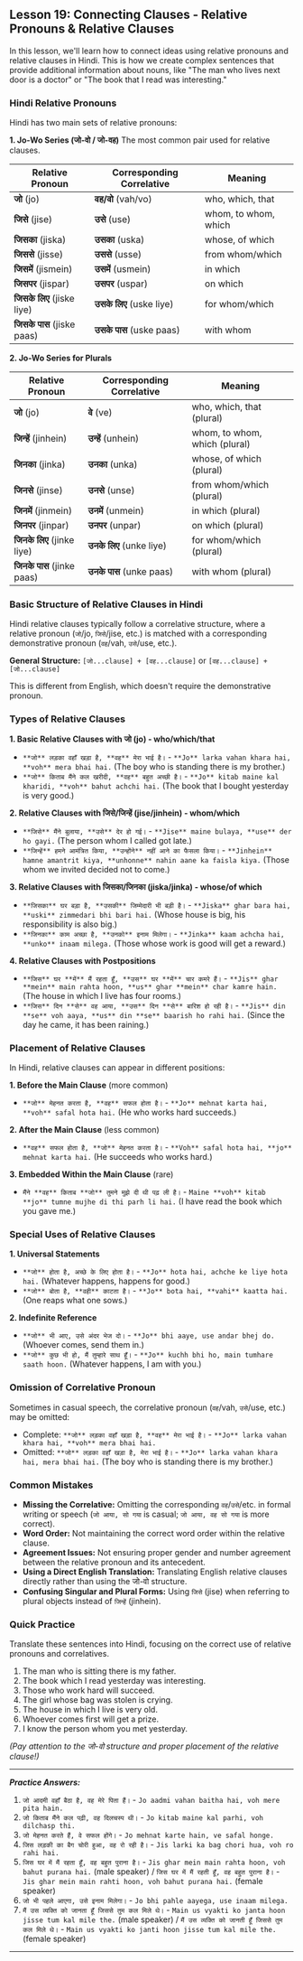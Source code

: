 ## Lesson 19: Connecting Clauses - Relative Pronouns & Relative Clauses

In this lesson, we'll learn how to connect ideas using relative pronouns and relative clauses in Hindi. This is how we create complex sentences that provide additional information about nouns, like "The man who lives next door is a doctor" or "The book that I read was interesting."

### Hindi Relative Pronouns

Hindi has two main sets of relative pronouns:

**1. Jo-Wo Series (जो-वो / जो-वह)**
The most common pair used for relative clauses.

| Relative Pronoun | Corresponding Correlative | Meaning |
|------------------|---------------------------|---------|
| **जो** (jo) | **वह/वो** (vah/vo) | who, which, that |
| **जिसे** (jise) | **उसे** (use) | whom, to whom, which |
| **जिसका** (jiska) | **उसका** (uska) | whose, of which |
| **जिससे** (jisse) | **उससे** (usse) | from whom/which |
| **जिसमें** (jismein) | **उसमें** (usmein) | in which |
| **जिसपर** (jispar) | **उसपर** (uspar) | on which |
| **जिसके लिए** (jiske liye) | **उसके लिए** (uske liye) | for whom/which |
| **जिसके पास** (jiske paas) | **उसके पास** (uske paas) | with whom |

**2. Jo-Wo Series for Plurals**

| Relative Pronoun | Corresponding Correlative | Meaning |
|------------------|---------------------------|---------|
| **जो** (jo) | **वे** (ve) | who, which, that (plural) |
| **जिन्हें** (jinhein) | **उन्हें** (unhein) | whom, to whom, which (plural) |
| **जिनका** (jinka) | **उनका** (unka) | whose, of which (plural) |
| **जिनसे** (jinse) | **उनसे** (unse) | from whom/which (plural) |
| **जिनमें** (jinmein) | **उनमें** (unmein) | in which (plural) |
| **जिनपर** (jinpar) | **उनपर** (unpar) | on which (plural) |
| **जिनके लिए** (jinke liye) | **उनके लिए** (unke liye) | for whom/which (plural) |
| **जिनके पास** (jinke paas) | **उनके पास** (unke paas) | with whom (plural) |

### Basic Structure of Relative Clauses in Hindi

Hindi relative clauses typically follow a correlative structure, where a relative pronoun (`जो`/jo, `जिसे`/jise, etc.) is matched with a corresponding demonstrative pronoun (`वह`/vah, `उसे`/use, etc.).

**General Structure:**
`[जो...clause] + [वह...clause]` or `[वह...clause] + [जो...clause]`

This is different from English, which doesn't require the demonstrative pronoun.

### Types of Relative Clauses

**1. Basic Relative Clauses with जो (jo) - who/which/that**

* `**जो** लड़का वहाँ खड़ा है, **वह** मेरा भाई है।` - `**Jo** larka vahan khara hai, **voh** mera bhai hai.` (The boy who is standing there is my brother.)
* `**जो** किताब मैंने कल खरीदी, **वह** बहुत अच्छी है।` - `**Jo** kitab maine kal kharidi, **voh** bahut achchi hai.` (The book that I bought yesterday is very good.)

**2. Relative Clauses with जिसे/जिन्हें (jise/jinhein) - whom/which**

* `**जिसे** मैंने बुलाया, **उसे** देर हो गई।` - `**Jise** maine bulaya, **use** der ho gayi.` (The person whom I called got late.)
* `**जिन्हें** हमने आमंत्रित किया, **उन्होंने** नहीं आने का फैसला किया।` - `**Jinhein** hamne amantrit kiya, **unhonne** nahin aane ka faisla kiya.` (Those whom we invited decided not to come.)

**3. Relative Clauses with जिसका/जिनका (jiska/jinka) - whose/of which**

* `**जिसका** घर बड़ा है, **उसकी** जिम्मेदारी भी बड़ी है।` - `**Jiska** ghar bara hai, **uski** zimmedari bhi bari hai.` (Whose house is big, his responsibility is also big.)
* `**जिनका** काम अच्छा है, **उनको** इनाम मिलेगा।` - `**Jinka** kaam achcha hai, **unko** inaam milega.` (Those whose work is good will get a reward.)

**4. Relative Clauses with Postpositions**

* `**जिस** घर **में** मैं रहता हूँ, **उस** घर **में** चार कमरे हैं।` - `**Jis** ghar **mein** main rahta hoon, **us** ghar **mein** char kamre hain.` (The house in which I live has four rooms.)
* `**जिस** दिन **से** वह आया, **उस** दिन **से** बारिश हो रही है।` - `**Jis** din **se** voh aaya, **us** din **se** baarish ho rahi hai.` (Since the day he came, it has been raining.)

### Placement of Relative Clauses

In Hindi, relative clauses can appear in different positions:

**1. Before the Main Clause** (more common)
* `**जो** मेहनत करता है, **वह** सफल होता है।` - `**Jo** mehnat karta hai, **voh** safal hota hai.` (He who works hard succeeds.)

**2. After the Main Clause** (less common)
* `**वह** सफल होता है, **जो** मेहनत करता है।` - `**Voh** safal hota hai, **jo** mehnat karta hai.` (He succeeds who works hard.)

**3. Embedded Within the Main Clause** (rare)
* `मैंने **वह** किताब **जो** तुमने मुझे दी थी पढ़ ली है।` - `Maine **voh** kitab **jo** tumne mujhe di thi parh li hai.` (I have read the book which you gave me.)

### Special Uses of Relative Clauses

**1. Universal Statements**
* `**जो** होता है, अच्छे के लिए होता है।` - `**Jo** hota hai, achche ke liye hota hai.` (Whatever happens, happens for good.)
* `**जो** बोता है, **वही** काटता है।` - `**Jo** bota hai, **vahi** kaatta hai.` (One reaps what one sows.)

**2. Indefinite Reference**
* `**जो** भी आए, उसे अंदर भेज दो।` - `**Jo** bhi aaye, use andar bhej do.` (Whoever comes, send them in.)
* `**जो** कुछ भी हो, मैं तुम्हारे साथ हूँ।` - `**Jo** kuchh bhi ho, main tumhare saath hoon.` (Whatever happens, I am with you.)

### Omission of Correlative Pronoun

Sometimes in casual speech, the correlative pronoun (`वह`/vah, `उसे`/use, etc.) may be omitted:

* Complete: `**जो** लड़का वहाँ खड़ा है, **वह** मेरा भाई है।` - `**Jo** larka vahan khara hai, **voh** mera bhai hai.`
* Omitted: `**जो** लड़का वहाँ खड़ा है, मेरा भाई है।` - `**Jo** larka vahan khara hai, mera bhai hai.` (The boy who is standing there is my brother.)

### Common Mistakes

* **Missing the Correlative:** Omitting the corresponding `वह`/`उसे`/etc. in formal writing or speech (`जो आया, सो गया` is casual; `जो आया, वह सो गया` is more correct).
* **Word Order:** Not maintaining the correct word order within the relative clause.
* **Agreement Issues:** Not ensuring proper gender and number agreement between the relative pronoun and its antecedent.
* **Using a Direct English Translation:** Translating English relative clauses directly rather than using the जो-वो structure.
* **Confusing Singular and Plural Forms:** Using `जिसे` (jise) when referring to plural objects instead of `जिन्हें` (jinhein).

### Quick Practice

Translate these sentences into Hindi, focusing on the correct use of relative pronouns and correlatives.

1. The man who is sitting there is my father.
2. The book which I read yesterday was interesting.
3. Those who work hard will succeed.
4. The girl whose bag was stolen is crying.
5. The house in which I live is very old.
6. Whoever comes first will get a prize.
7. I know the person whom you met yesterday.

*(Pay attention to the जो-वो structure and proper placement of the relative clause!)*

---
***Practice Answers:***

1. `जो आदमी वहाँ बैठा है, वह मेरे पिता हैं।` - `Jo aadmi vahan baitha hai, voh mere pita hain.`
2. `जो किताब मैंने कल पढ़ी, वह दिलचस्प थी।` - `Jo kitab maine kal parhi, voh dilchasp thi.`
3. `जो मेहनत करते हैं, वे सफल होंगे।` - `Jo mehnat karte hain, ve safal honge.`
4. `जिस लड़की का बैग चोरी हुआ, वह रो रही है।` - `Jis larki ka bag chori hua, voh ro rahi hai.`
5. `जिस घर में मैं रहता हूँ, वह बहुत पुराना है।` - `Jis ghar mein main rahta hoon, voh bahut purana hai.` (male speaker) / `जिस घर में मैं रहती हूँ, वह बहुत पुराना है।` - `Jis ghar mein main rahti hoon, voh bahut purana hai.` (female speaker)
6. `जो भी पहले आएगा, उसे इनाम मिलेगा।` - `Jo bhi pahle aayega, use inaam milega.`
7. `मैं उस व्यक्ति को जानता हूँ जिससे तुम कल मिले थे।` - `Main us vyakti ko janta hoon jisse tum kal mile the.` (male speaker) / `मैं उस व्यक्ति को जानती हूँ जिससे तुम कल मिले थे।` - `Main us vyakti ko janti hoon jisse tum kal mile the.` (female speaker)

---
